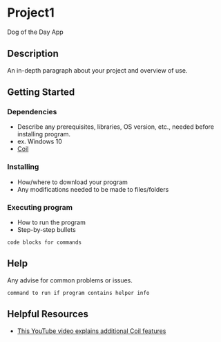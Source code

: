 # Project1
Dog of the Day App

## Description

An in-depth paragraph about your project and overview of use.

## Getting Started

### Dependencies

* Describe any prerequisites, libraries, OS version, etc., needed before installing program.
* ex. Windows 10
* [Coil](https://github.com/coil-kt/coil)

### Installing

* How/where to download your program
* Any modifications needed to be made to files/folders

### Executing program

* How to run the program
* Step-by-step bullets
```
code blocks for commands
```

## Help

Any advise for common problems or issues.
```
command to run if program contains helper info
```

## Helpful Resources

* [This YouTube video explains additional Coil features](https://www.youtube.com/watch?v=IBaUjzn2Rgo)
